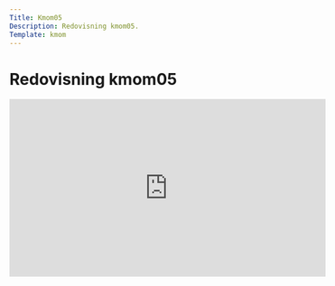 ```yaml
---
Title: Kmom05
Description: Redovisning kmom05.
Template: kmom
---
```


Redovisning kmom05
==========================

<div class="embed-wrapper">
    <iframe width="560" height="315" src="https://www.youtube.com/embed/BQ4c54rCJ_k" frameborder="0" allow="accelerometer; autoplay; clipboard-write; encrypted-media; gyroscope; picture-in-picture" allowfullscreen></iframe>
</div>
